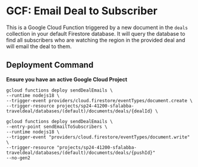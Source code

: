 # GCF: Email Deal to Subscriber

This is a Google Cloud Function triggered by a new document in the `deals` collection in your default Firestore database. It will query the database to find all subscribers who are watching the region in the provided deal and will email the deal to them.

## Deployment Command
**Ensure you have an active Google Cloud Project**
```
gcloud functions deploy sendDealEmails \
--runtime nodejs18 \  
--trigger-event providers/cloud.firestore/eventTypes/document.create \
--trigger-resource projects/sp24-41200-sfalabba-traveldeal/databases/(default)/documents/deals/{dealId} \

```
```
gcloud functions deploy sendDealEmails \
--entry-point sendEmailToSubscribers \
--runtime nodejs18 \
--trigger-event "providers/cloud.firestore/eventTypes/document.write" \
--trigger-resource "projects/sp24-41200-sfalabba-traveldeal/databases/(default)/documents/deals/{pushId}"
--no-gen2
```
